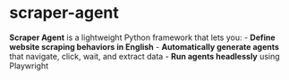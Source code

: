 # scraper-agent
**Scraper Agent** is a lightweight Python framework that lets you: - **Define website scraping behaviors in English** - **Automatically generate agents** that navigate, click, wait, and extract data - **Run agents headlessly** using Playwright

